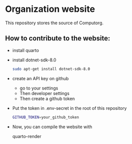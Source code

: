 
# Organization website

This repository stores the source of Computorg.


## How to contribute to the website:

- install quarto
- install dotnet-sdk-8.0

    ```bash
    sudo apt-get install dotnet-sdk-8.0
    ```

- create an API key on github

    - go to your settings
    - Then developer settings
    - Then create a github token

- Put the token in .env-secret in the root of this repository

    ```bash
    GITHUB_TOKEN=your_github_token
    ```

- Now, you can compile the website with 

    quarto-render
